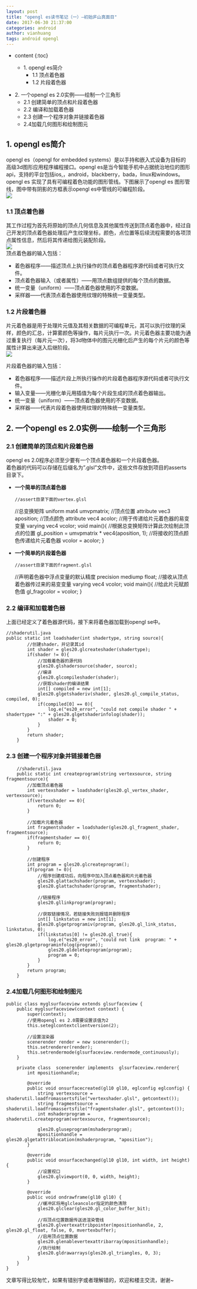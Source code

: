 ```yaml
---
layout: post
title: "opengl es读书笔记（一）—初始庐山真面目"
date: 2017-06-30 21:37:00
categories: android
author: vianhuang
tags: android opengl
---
```


* content
{:toc}



  * 1\. opengl es简介
    * 1.1 顶点着色器
    * 1.2 片段着色器
<!--more-->
  * 2\. 一个opengl es 2.0实例——绘制一个三角形
    * 2.1 创建简单的顶点和片段着色器
    * 2.2 编译和加载着色器
    * 2.3 创建一个程序对象并链接着色器
    * 2.4加载几何图形和绘制图元

## 1\. opengl es简介

opengl es（opengl for embedded systems）是以手持和嵌入式设备为目标的高级3d图形应用程序编程接口。opengl
es是当今智能手机中占据统治地位的图形api，支持的平台包括ios,，android，blackberry，bada，linux和windows。  
opengl es 实现了具有可编程着色功能的图形管线。下图展示了opengl es 图形管线，图中带有阴影的方框表示opengl es中管线的可编程阶段。  
![](/image/opengl_es_du_shu_bi_ji__yi__chu_shi_lu_shan_zhen_mian_mu/bed68d59028baaf5ddda621d0c9b196ca19901b2e072f4879772e2e7de2f5375)

### 1.1 顶点着色器

其工作过程为首先将原始的顶点几何信息及其他属性传送到顶点着色器中，经过自己开发的顶点着色器处理后产生纹理坐标，颜色，点位置等后续流程需要的各项顶点属性信息，然后将其传递给图元装配阶段。  
![](/image/opengl_es_du_shu_bi_ji__yi__chu_shi_lu_shan_zhen_mian_mu/16559f7ffb43acd09b53c950b5e25d3dfd177eff12a5db8e66fe5895d23985da)  
顶点着色器的输入包括：

  * 着色器程序——描述顶点上执行操作的顶点着色器程序源代码或者可执行文件。
  * 顶点着色器输入（或者属性）——用顶点数组提供的每个顶点的数据。
  * 统一变量（uniform）——顶点着色器使用的不变数据。
  * 采样器——代表顶点着色器使用纹理的特殊统一变量类型。

### 1.2 片段着色器

片元着色器是用于处理片元值及其相关数据的可编程单元，其可以执行纹理的采样，颜色的汇总，计算雾颜色等操作，每片元执行一次。片元着色器主要功能为通过重复执行（每片元一次），将3d物体中的图元光栅化后产生的每个片元的颜色等属性计算出来送入后继阶段。  
![](/image/opengl_es_du_shu_bi_ji__yi__chu_shi_lu_shan_zhen_mian_mu/c372fe09285e5b04a93c088f3ab80b8ce762925ad77ea65dbfbb10ea073cb819)

片段着色器的输入包括：

  * 着色器程序——描述片段上所执行操作的片段着色器程序源代码或者可执行文件。
  * 输入变量——光栅化单元用插值为每个片段生成的顶点着色器输出。
  * 统一变量（uniform）——顶点着色器使用的不变数据。
  * 采样器——代表片段着色器使用纹理的特殊统一变量类型。 

## 2\. 一个opengl es 2.0实例——绘制一个三角形

### 2.1 创建简单的顶点和片段着色器

opengl es 2.0程序必须至少要有一个顶点着色器和一个片段着色器。  
着色器的代码可以存储在后缀名为”.glsl”文件中，这些文件存放到项目的asserts目录下。

  * **一个简单的顶点着色器**
    
        //assert目录下面的vertex.glsl
    //总变换矩阵
    uniform mat4 umvpmatrix;
    //顶点位置
    attribute vec3 aposition;
    //顶点颜色
    attribute vec4 acolor;
    //用于传递给片元着色器的易变变量
    varying vec4 vcolor;
    void main(){
      //根据总变换矩阵计算此次绘制此顶点的位置
      gl_position = umvpmatrix * vec4(aposition, 1);
      //将接收的顶点颜色传递给片元着色器
      vcolor = acolor;
    }
    

  * **一个简单的片段着色器**
    
        //assert目录下面的fragment.glsl
    //声明着色器中浮点变量的默认精度
    precision mediump float;
    //接收从顶点着色器传过来的易变变量
    varying vec4 vcolor;
    void main(){
      //给此片元赋颜色值
      gl_fragcolor = vcolor;
    }
    

### 2.2 编译和加载着色器

上面已经定义了着色器源代码，接下来将着色器加载到opengl se中。

    
    
    //shaderutil.java
    public static int loadshader(int shadertype, string source){
            //创建shader，并记录其id
            int shader = gles20.glcreateshader(shadertype);
            if(shader != 0){
                //加载着色器的源代码
                gles20.glshadersource(shader, source);
                //编译
                gles20.glcompileshader(shader);
                //获取shader的编译结果
                int[] compiled = new int[1];
                gles20.glgetshaderiv(shader, gles20.gl_compile_status, compiled, 0);
                if(compiled[0] == 0){
                    log.e("es20_error", "could not compile shader " + shadertype+ ":" + gles20.glgetshaderinfolog(shader));
                    shader = 0;
                }
            }
            return shader;
        }
    

### 2.3 创建一个程序对象并链接着色器

    
    
        //shaderutil.java
        public static int createprogram(string vertexsource, string fragmentsource){
            //加载顶点着色器
            int vertexshader = loadshader(gles20.gl_vertex_shader, vertexsource);
            if(vertexshader == 0){
                return 0;
            }
    
            //加载片元着色器
            int fragmentshader = loadshader(gles20.gl_fragment_shader, fragmentsource);
            if(fragmentshader == 0){
                return 0;
            }
    
            //创建程序
            int program = gles20.glcreateprogram();
            if(program != 0){
                //程序创建成功后，向程序中加入顶点着色器和片元着色器
                gles20.glattachshader(program, vertexshader);
                gles20.glattachshader(program, fragmentshader);
    
                //链接程序
                gles20.gllinkprogram(program);
    
                //获取链接情况，若链接失败则报错并删除程序
                int[] linkstatus = new int[1];
                gles20.glgetprogramiv(program, gles20.gl_link_status, linkstatus, 0);
                if(linkstatus[0] != gles20.gl_true){
                    log.e("es20_error", "could not link  program: " + gles20.glgetprograminfolog(program));
                    gles20.gldeleteprogram(program);
                    program = 0;
                }
            }
            return program;
        }
    

### 2.4加载几何图形和绘制图元

    
    
    public class myglsurfaceview extends glsurfaceview {
        public myglsurfaceview(context context) {
            super(context);
            //使用opengl es 2.0需要设置该值为2
            this.seteglcontextclientversion(2);
    
            //设置渲染器
            scenerender render = new scenerender();
            this.setrenderer(render);
            this.setrendermode(glsurfaceview.rendermode_continuously);
        }
    
        private class  scenerender implements  glsurfaceview.renderer{
            int mpositionhandle;
    
            @override
            public void onsurfacecreated(gl10 gl10, eglconfig eglconfig) {
                string vertexsource = shaderutil.loadfromassertsfile("vertexshader.glsl", getcontext());
                string fragmentsource = shaderutil.loadfromassertsfile("fragmentshader.glsl", getcontext());
                int mshaderprogram = shaderutil.createprogram(vertexsource, fragmentsource);
    
                gles20.gluseprogram(mshaderprogram);
                mpositionhandle = gles20.glgetattriblocation(mshaderprogram, "aposition");
            }
    
            @override
            public void onsurfacechanged(gl10 gl10, int width, int height) {
                //设置视口
                gles20.glviewport(0, 0, width, height);
            }
    
            @override
            public void ondrawframe(gl10 gl10) {
                //缓冲区将用glcleancolor指定的颜色清除
                gles20.glclear(gles20.gl_color_buffer_bit);
    
                //将顶点位置数据传送进渲染管线
                gles20.glvertexattribpointer(mpositionhandle, 2, gles20.gl_float, false, 0, mvertexbuffer);
                //启用顶点位置数据
                gles20.glenablevertexattribarray(mpositionhandle);
                //执行绘制
                gles20.gldrawarrays(gles20.gl_triangles, 0, 3);
            }
        }
    }
    

文章写得比较匆忙，如果有错别字或者理解错的，欢迎和楼主交流，谢谢~

